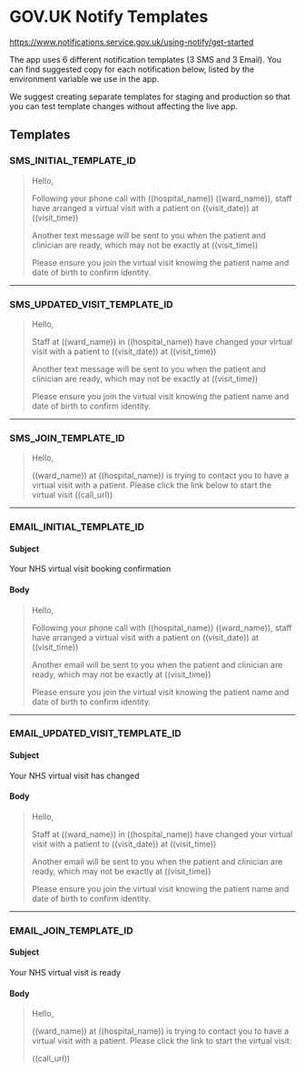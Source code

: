 # GOV.UK Notify Templates

https://www.notifications.service.gov.uk/using-notify/get-started

The app uses 6 different notification templates (3 SMS and 3 Email). You can find suggested copy for each notification below, listed by the environment variable we use in the app.

We suggest creating separate templates for staging and production so that you can test template changes without affecting the live app.

## Templates

### SMS_INITIAL_TEMPLATE_ID

> Hello,
>
> Following your phone call with ((hospital_name)) ((ward_name)), staff have arranged a virtual visit with a patient on ((visit_date)) at ((visit_time))
>
> Another text message will be sent to you when the patient and clinician are ready, which may not be exactly at ((visit_time))
>
> Please ensure you join the virtual visit knowing the patient name and date of birth to confirm identity.

---

### SMS_UPDATED_VISIT_TEMPLATE_ID

> Hello,
>
> Staff at ((ward_name)) in ((hospital_name)) have changed your virtual visit with a patient to ((visit_date)) at ((visit_time))
>
> Another text message will be sent to you when the patient and clinician are ready, which may not be exactly at ((visit_time))
>
> Please ensure you join the virtual visit knowing the patient name and date of birth to confirm identity.

---

### SMS_JOIN_TEMPLATE_ID

> Hello,
>
> ((ward_name)) at ((hospital_name)) is trying to contact you to have a virtual visit with a patient. Please click the link below to start the virtual visit
> ((call_url))

---

### EMAIL_INITIAL_TEMPLATE_ID

#### Subject

Your NHS virtual visit booking confirmation

#### Body

> Hello,
>
> Following your phone call with ((hospital_name)) ((ward_name)), staff have arranged a virtual visit with a patient on ((visit_date)) at ((visit_time))
>
> Another email will be sent to you when the patient and clinician are ready, which may not be exactly at ((visit_time))
>
> Please ensure you join the virtual visit knowing the patient name and date of birth to confirm identity.

---

### EMAIL_UPDATED_VISIT_TEMPLATE_ID

#### Subject

Your NHS virtual visit has changed

#### Body

> Hello,
>
> Staff at ((ward_name)) in ((hospital_name)) have changed your virtual visit with a patient to ((visit_date)) at ((visit_time))
>
> Another email will be sent to you when the patient and clinician are ready, which may not be exactly at ((visit_time))
>
> Please ensure you join the virtual visit knowing the patient name and date of birth to confirm identity.

---

### EMAIL_JOIN_TEMPLATE_ID

#### Subject

Your NHS virtual visit is ready

#### Body

> Hello,
>
> ((ward_name)) at ((hospital_name)) is trying to contact you to have a virtual visit with a patient. Please click the link to start the virtual visit:
>
> ((call_url))
